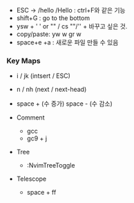 
- ESC -> /hello /Hello : ctrl+F와 같은 기능
- shift+G : go to the bottom
- ysw + ' ' or "" / cs ""/'' + 바꾸고 싶은 것.
- copy/paste: yw w gr w
- space+e +a : 새로운 파일 만들 수 있음
### Key Maps
- i / jk (intsert / ESC)
- n / nh (next / next-head)
- space + (수 증가) space - (수 감소)

 - Comment
	 - gcc
	 - gc9 + j
- Tree
	- :NvimTreeToggle
- Telescope
	- space + ff 